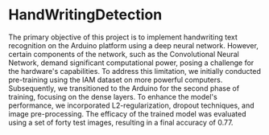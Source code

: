 # HandWritingDetection
The primary objective of this project is to implement handwriting text recognition on the Arduino platform using a deep neural network. However, certain components of the network, such as the Convolutional Neural Network, demand significant computational power, posing a challenge for the hardware's capabilities. To address this limitation, we initially conducted pre-training using the IAM dataset on more powerful computers. Subsequently, we transitioned to the Arduino for the second phase of training, focusing on the dense layers. To enhance the model's performance, we incorporated L2-regularization, dropout techniques, and image pre-processing. The efficacy of the trained model was evaluated using a set of forty test images, resulting in a final accuracy of 0.77.
